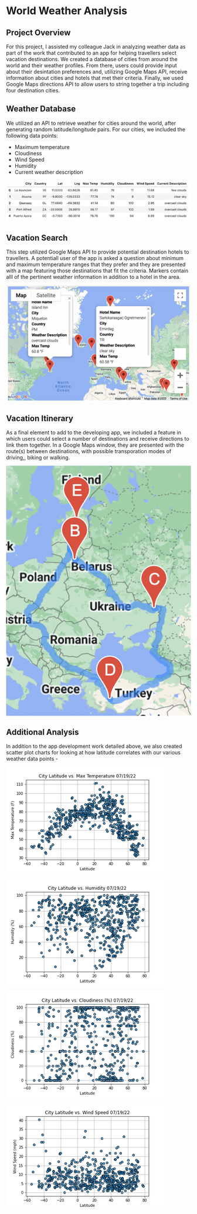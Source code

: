 # World Weather Analysis

## Project Overview

For this project, I assisted my colleague Jack in analyzing weather data as part of the work that contributed to an app for helping travellers select vacation destinations. We created a database of cities from around the world and their weather profiles. From there, users could provide input about their desintation preferences and, utilizing Google Maps API, receive information about cities and hotels that met their criteria. Finally, we used Google Maps directions API to allow users to string together a trip including four destination cities.

## Weather Database

We utilized an API to retrieve weather for cities around the world, after generating random latitude/longitude pairs. For our cities, we included the following data points:

- Maximum temperature
- Cloudiness
- Wind Speed
- Humidity
- Current weather description

![image1](https://github.com/brianbutler08/World_Weather_Analysis/blob/main/DataFrame_Weather.png)

## Vacation Search

This step utilized Google Maps API to provide potential destination hotels to travellers. A potentiall user of the app is asked a question about minimum and maximum temperature ranges that they prefer and they are presented with a map featuring those destinations that fit the criteria. Markers contain alll of the pertinent weather information in addition to a hotel in the area.

![image2](https://github.com/brianbutler08/World_Weather_Analysis/blob/main/Vacation_Search/WeatherPy_vacation_map.png)

## Vacation Itinerary

As a final element to add to the developing app, we included a feature in which users could select a number of destinations and receive directions to link them together. In a Google Maps window, they are presented with the route(s) between destinations, with possible transporation modes of driving,, biking or walking.

![image3](https://github.com/brianbutler08/World_Weather_Analysis/blob/main/Vacation_Itinerary/WeatherPy_travel_map.png)

## Additional Analysis

In addition to the app development work detailed above, we also created scatter plot charts for looking at how latitude correlates with our various weather data points - 

![image4](https://github.com/brianbutler08/World_Weather_Analysis/blob/main/weather_data/Fig1.png)

![image5](https://github.com/brianbutler08/World_Weather_Analysis/blob/main/weather_data/Fig2.png)

![image6](https://github.com/brianbutler08/World_Weather_Analysis/blob/main/weather_data/Fig3.png)

![image7](https://github.com/brianbutler08/World_Weather_Analysis/blob/main/weather_data/Fig4.png)
